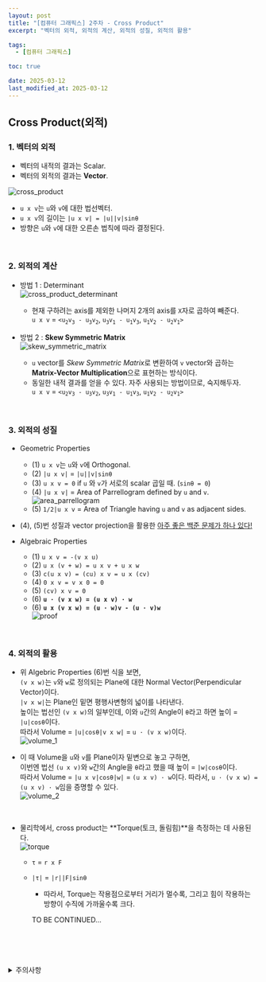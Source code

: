 ```yaml
---
layout: post
title: "[컴퓨터 그래픽스] 2주차 - Cross Product"
excerpt: "벡터의 외적, 외적의 계산, 외적의 성질, 외적의 활용"

tags:
  - [컴퓨터 그래픽스]

toc: true

date: 2025-03-12
last_modified_at: 2025-03-12
---
```

## Cross Product(외적)
### 1. 벡터의 외적
- 벡터의 내적의 결과는 Scalar.
- 벡터의 외적의 결과는 **Vector**.  

![cross_product][def]  
- `u x v`는 `u`와 `v`에 대한 법선벡터.
- `u x v`의 길이는 `|u x v| = |u||v|sinθ`
- 방향은 `u`와 `v`에 대한 오른손 법칙에 따라 결정된다.  

<br>

### 2. 외적의 계산
- 방법 1 : Determinant  
![cross_product_determinant][def2]
  - 현재 구하려는 axis를 제외한 나머지 2개의 axis를 `X`자로 곱하여 빼준다.  
  `u x v` = `<u`<sub>`2`</sub>`v`<sub>`3`</sub>` - u`<sub>`3`</sub>`v`<sub>`2`</sub>, `u`<sub>`3`</sub>`v`<sub>`1`</sub>` - u`<sub>`1`</sub>`v`<sub>`3`</sub>, `u`<sub>`1`</sub>`v`<sub>`2`</sub>` - u`<sub>`2`</sub>`v`<sub>`1`</sub>`>`  


- 방법 2 : **Skew Symmetric Matrix**  
![skew_symmetric_matrix][def3]  
  - `u` vector를 *Skew Symmetric Matrix*로 변환하여 `v` vector와 곱하는 **Matrix-Vector Multiplication**으로 표현하는 방식이다.  
  - 동일한 내적 결과를 얻을 수 있다. 자주 사용되는 방법이므로, 숙지해두자.  
  `u x v` = `<u`<sub>`2`</sub>`v`<sub>`3`</sub>` - u`<sub>`3`</sub>`v`<sub>`2`</sub>, `u`<sub>`3`</sub>`v`<sub>`1`</sub>` - u`<sub>`1`</sub>`v`<sub>`3`</sub>, `u`<sub>`1`</sub>`v`<sub>`2`</sub>` - u`<sub>`2`</sub>`v`<sub>`1`</sub>`>`  

<br>


### 3. 외적의 성질
- Geometric Properties
    - (1) `u x v`는 `u`와 `v`에 Orthogonal.
    - (2) `|u x v|` = `|u||v|sinθ`
    - (3) `u x v = 0` if `u` 와 `v`가 서로의 scalar 곱일 때. (`sinθ = 0`)  
    - (4) `|u x v|` = Area of Parrellogram defined by `u` and `v`.  
    ![area_parrellogram][def4]
    - (5) `1/2|u x v` = Area of Triangle having `u` and `v` as adjacent sides.  

- (4), (5)번 성질과 vector projection을 활용한 [아주 좋은 백준 문제가 하나 있다!][def9]

- Algebraic Properties
  - (1) `u x v = -(v x u)`  
  - (2) `u x (v + w) = u x v + u x w`  
  - (3) `c(u x v) = (cu) x v = u x (cv)`
  - (4) `0 x v = v x 0 = 0`  
  - (5) `(cv) x v = 0`  
  - (6) **`u · (v x w) = (u x v) · w`**  
  - (6) **`u x (v x w) = (u · w)v - (u · v)w`**  
  ![proof][def7]

<br>

### 4. 외적의 활용  
- 위 Algebric Properties (6)번 식을 보면,  
`(v x w)`는 `v`와 `w`로 정의되는 Plane에 대한 Normal Vector(Perpendicular Vector)이다.  
`|v x w|`는 Plane인 밑면 평행사변형의 넓이를 나타낸다.  
높이는 법선인 `(v x w)`의 일부인데, 이와 `u`간의 Angle이 `θ`라고 하면 높이 = `|u|cosθ`이다.  
따라서 Volume = `|u|cosθ|v x w|` = `u · (v x w)`이다.  
![volume_1][def6]  

- 이 때 Volume을 `u`와 `v`를 Plane이자 밑변으로 놓고 구하면,  
이번엔 법선 `(u x v)`와 `w`간의 Angle을 `θ`라고 했을 때 높이 = `|w|cosθ`이다.  
따라서 Volume = `|u x v|cosθ|w|` = `(u x v) · w`이다.
따라서, `u · (v x w) = (u x v) · w`임을 증명할 수 있다.  
![volume_2][def5]  

<br>

- 물리학에서, cross product는 **Torque(토크, 돌림힘)**을 측정하는 데 사용된다.  
![torque][def8]  
  - `τ` = `r x F`
  - `|τ|` = `|r||F|sinθ`
    - 따라서, Torque는 작용점으로부터 거리가 멀수록, 그리고 힘이 작용하는 방향이 수직에 가까울수록 크다.  

    TO BE CONTINUED...

<br>
<br>
<br>
<br>
<details>
<summary>주의사항</summary>
<div markdown="1">

이 포스팅은 강원대학교 김종민 교수님의 컴퓨터 그래픽스 수업을 들으며 내용을 정리 한 것입니다.  
수업 내용에 대한 저작권은 교수님께 있으니,  
다른 곳으로의 무분별한 내용 복사를 자제해 주세요.

</div>
</details> 

[def]: https://i.imgur.com/fOlTnUb.png
[def2]: https://i.imgur.com/iBp4KKe.png
[def3]: https://i.imgur.com/fHkofYf.png
[def4]: https://i.imgur.com/52eyr3W.png
[def5]: https://i.imgur.com/DDnXLbH.jpeg
[def6]: https://i.imgur.com/Eg7mfgC.png
[def7]: https://i.imgur.com/ir7Ssj3.jpeg
[def8]: https://i.imgur.com/VlAB2dv.png
[def9]: https://orbit3230.github.io/2025/03/13/Daily_Backjoon/